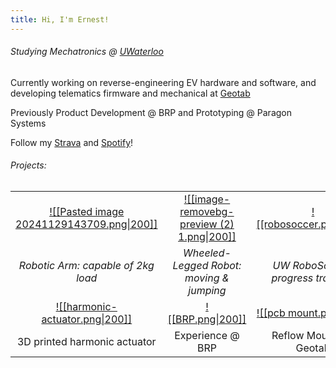 ```yaml
---
title: Hi, I'm Ernest!
---
```

###### Studying Mechatronics @ [UWaterloo](https://uwaterloo.ca/engineering/)

Currently working on reverse-engineering EV hardware and software, and developing telematics firmware and mechanical at [Geotab](https://www.geotab.com/)

Previously Product Development @ BRP and Prototyping @ Paragon Systems

Follow my [Strava](https://strava.app.link/0cGqWokPRHb) and [Spotify](https://open.spotify.com/user/ernestwang135791?si=eb867f3241e14a72)!
###### Projects:

|                                                                                                         |                                                                                                     |                                                                                            |
| :-----------------------------------------------------------------------------------------------------: | :-------------------------------------------------------------------------------------------------: | :----------------------------------------------------------------------------------------: |
| [![[Pasted image 20241129143709.png\|200]]](https://ernestwang.ca/Projects/U-Robotic-Arm/U-Robotic-Arm) | [![[image-removebg-preview (2) 1.png\|200]]](https://www.ernestwang.ca/Projects/Wheel-legged-Robot) |  [![[robosoccer.png\|200]]](https://www.ernestwang.ca/Projects/Humanoid-@-UW-RoboSoccer)   |
|                                   *Robotic Arm: capable of 2kg load*                                    |                              *Wheeled-Legged Robot: moving & jumping*                               |                             *UW RoboSoccer: progress tracking*                             |
|           [![[harmonic-actuator.png\|200]]](https://ernestwang.ca/Projects/Harmonic-Actuator)           |            [![[BRP.png\|200]]](https://ernestwang.ca/Experiences/Product-R-and-D-@-BRP)             | [![[pcb mount.png\|200]]](https://ernestwang.ca/Experiences/Vehicle-Systems-@-Geotab-Inc.) |
|                                      3D printed harmonic actuator                                       |                                          Experience @ BRP                                           |                                   Reflow Mounts @ Geotab                                   |

